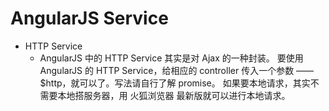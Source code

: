 # AngularJS Service
- HTTP Service
	- AngularJS 中的 HTTP Service 其实是对 Ajax 的一种封装。
要使用 AngularJS 的 HTTP Service，给相应的 controller 传入一个参数 —— $http，就可以了。写法请自行了解 promise。
如果要本地请求，其实不需要本地搭服务器，用 火狐浏览器 最新版就可以进行本地请求。
